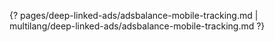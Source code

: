 {? pages/deep-linked-ads/adsbalance-mobile-tracking.md | multilang/deep-linked-ads/adsbalance-mobile-tracking.md ?}

